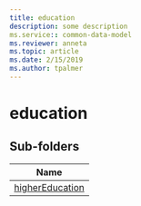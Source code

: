 ```yaml
---
title: education
description: some description
ms.service:: common-data-model
ms.reviewer: anneta
ms.topic: article
ms.date: 2/15/2019
ms.author: tpalmer
---
```


# education


## Sub-folders

|Name|
|---|
|[higherEducation](higherEducation/overview.md)|




